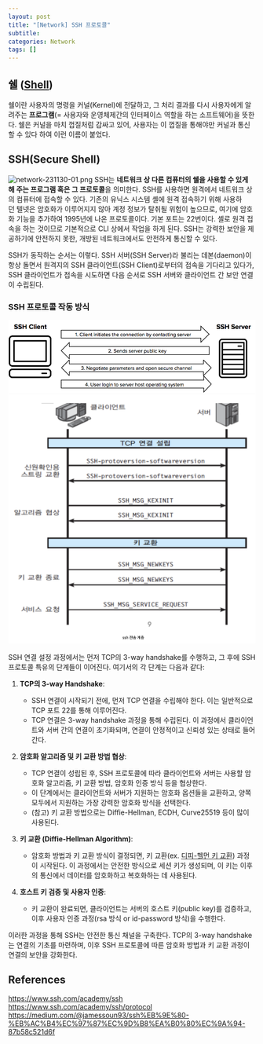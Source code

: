 ```yaml
---
layout: post
title: "[Network] SSH 프로토콜"
subtitle:
categories: Network
tags: []
---
```


## 쉘 ([Shell](https://aohus.github.io/os/2023/11/27/Shell.html))

쉘이란 사용자의 명령을 커널(Kernel)에 전달하고, 그 처리 결과를 다시 사용자에게 알려주는 **프로그램**(= 사용자와 운영체제간의 인터페이스 역할을 하는 소프트웨어)을 뜻한다. 쉘은 커널을 마치 껍질처럼 감싸고 있어, 사용자는 이 껍질을 통해야만 커널과 통신할 수 있다 하여 이런 이름이 붙었다.


## SSH(Secure Shell)
![network-231130-01.png](https://github.com/aohus/aohus.github.io/tree/main/assets/images/posts/network-231130-01.png?raw=true)
SSH는 **네트워크 상 다른 컴퓨터의 쉘을 사용할 수 있게 해 주는 프로그램 혹은 그 프로토콜**을 의미한다. SSH를 사용하면 원격에서 네트워크 상의 컴퓨터에 접속할 수 있다. 기존의 유닉스 시스템 셸에 원격 접속하기 위해 사용하던 텔넷은 암호화가 이루어지지 않아 계정 정보가 탈취될 위험이 높으므로, 여기에 암호화 기능을 추가하여 1995년에 나온 프로토콜이다. 기본 포트는 22번이다. 셸로 원격 접속을 하는 것이므로 기본적으로 CLI 상에서 작업을 하게 된다. SSH는 강력한 보안을 제공하기에 안전하지 못한, 개방된 네트워크에서도 안전하게 통신할 수 있다.

SSH가 동작하는 순서는 이렇다. SSH 서버(SSH Server)라 불리는 데본(daemon)이 항상 돌면서 원격지의 SSH 클라이언트(SSH Client)로부터의 접속을 기다리고 있다가, SSH 클라이언트가 접속을 시도하면 다음 순서로 SSH 서버와 클라이언트 간 보안 연결이 수립된다.

### SSH 프로토콜 작동 방식

![network-231126-01.png](https://github.com/aohus/aohus.github.io/blob/main/assets/images/posts/network-231126-01.png?raw=true)
![network-231130-01.png](https://github.com/aohus/aohus.github.io/blob/main/assets/images/posts/network-231130-02.png?raw=true)

SSH 연결 설정 과정에서는 먼저 TCP의 3-way handshake를 수행하고, 그 후에 SSH 프로토콜 특유의 단계들이 이어진다. 여기서의 각 단계는 다음과 같다:

1. **TCP의 3-way Handshake**:
   - SSH 연결이 시작되기 전에, 먼저 TCP 연결을 수립해야 한다. 이는 일반적으로 TCP 포트 22를 통해 이루어진다.
   - TCP 연결은 3-way handshake 과정을 통해 수립된다. 이 과정에서 클라이언트와 서버 간의 연결이 초기화되며, 연결이 안정적이고 신뢰성 있는 상태로 들어간다.

2. **암호화 알고리즘 및 키 교환 방법 협상**:
   - TCP 연결이 성립된 후, SSH 프로토콜에 따라 클라이언트와 서버는 사용할 암호화 알고리즘, 키 교환 방법, 암호화 인증 방식 등을 협상한다.
   - 이 단계에서는 클라이언트와 서버가 지원하는 암호화 옵션들을 교환하고, 양쪽 모두에서 지원하는 가장 강력한 암호화 방식을 선택한다.
   - (참고) 키 교환 방법으로는 Diffie-Hellman, ECDH, Curve25519 등이 많이 사용된다. 

3. **키 교환 (Diffie-Hellman Algorithm)**:
   - 암호화 방법과 키 교환 방식이 결정되면, 키 교환(ex. [디피-헬먼 키 교환](https://aohus.github.io/network/2023/12/01/%EB%94%94%ED%94%BC_%ED%97%AC%EB%A8%BC_%ED%82%A4_%EA%B5%90%ED%99%98.html)) 과정이 시작된다. 이 과정에서는 안전한 방식으로 세션 키가 생성되며, 이 키는 이후의 통신에서 데이터를 암호화하고 복호화하는 데 사용된다.

4. **호스트 키 검증 및 사용자 인증**:
   - 키 교환이 완료되면, 클라이언트는 서버의 호스트 키(public key)를 검증하고, 이후 사용자 인증 과정(rsa 방식 or id-password 방식)을 수행한다.

이러한 과정을 통해 SSH는 안전한 통신 채널을 구축한다. TCP의 3-way handshake는 연결의 기초를 마련하며, 이후 SSH 프로토콜에 따른 암호화 방법과 키 교환 과정이 연결의 보안을 강화한다.



## References
<https://www.ssh.com/academy/ssh>
<https://www.ssh.com/academy/ssh/protocol>
<https://medium.com/@jamessoun93/ssh%EB%9E%80-%EB%AC%B4%EC%97%87%EC%9D%B8%EA%B0%80%EC%9A%94-87b58c521d6f>